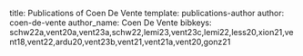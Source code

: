 title: Publications of Coen De Vente
template: publications-author
author: coen-de-vente
author_name: Coen De Vente
bibkeys: schw22a,vent20a,vent23a,schw22,lemi23,vent23c,lemi22,less20,xion21,vent18,vent22,ardu20,vent23b,vent21,vent21a,vent20,gonz21
